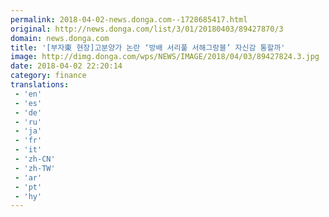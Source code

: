 ```yaml
---
permalink: 2018-04-02-news.donga.com--1728685417.html
original: http://news.donga.com/list/3/01/20180403/89427870/3
domain: news.donga.com
title: '[부자東 현장]고분양가 논란 ‘방배 서리풀 서해그랑블’ 자신감 통할까'
image: http://dimg.donga.com/wps/NEWS/IMAGE/2018/04/03/89427824.3.jpg
date: 2018-04-02 22:20:14
category: finance
translations: 
 - 'en'
 - 'es'
 - 'de'
 - 'ru'
 - 'ja'
 - 'fr'
 - 'it'
 - 'zh-CN'
 - 'zh-TW'
 - 'ar'
 - 'pt'
 - 'hy'
---
```



